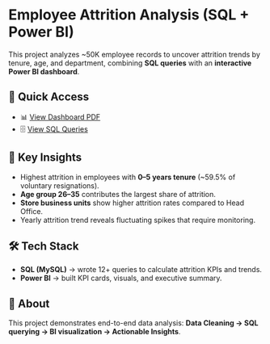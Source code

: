 # Employee Attrition Analysis (SQL + Power BI)

This project analyzes ~50K employee records to uncover attrition trends by tenure, age, and department, combining **SQL queries** with an **interactive Power BI dashboard**.

## 📂 Quick Access
- 📊 [View Dashboard PDF](EmpAttritionpro.pdf)  
- 🗄️ [View SQL Queries](EmpAttritionQueries.sql)  

## 🔑 Key Insights
- Highest attrition in employees with **0–5 years tenure** (~59.5% of voluntary resignations).  
- **Age group 26–35** contributes the largest share of attrition.  
- **Store business units** show higher attrition rates compared to Head Office.  
- Yearly attrition trend reveals fluctuating spikes that require monitoring.

## 🛠️ Tech Stack
- **SQL (MySQL)** → wrote 12+ queries to calculate attrition KPIs and trends.  
- **Power BI** → built KPI cards, visuals, and executive summary.  

## 📘 About
This project demonstrates end-to-end data analysis: **Data Cleaning → SQL querying → BI visualization → Actionable Insights**.  

